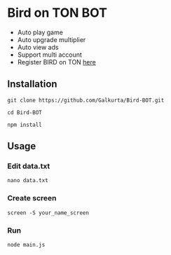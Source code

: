 # Bird on TON BOT

- Auto play game
- Auto upgrade multiplier
- Auto view ads
- Support multi account
- Register BIRD on TON [here](https://t.me/BIRDTonBot/app?startapp=1375235586)

## Installation

``git clone https://github.com/Galkurta/Bird-BOT.git
``

``
cd Bird-BOT
``

``
npm install
``

## Usage

### Edit data.txt 

``
nano data.txt
``

### Create screen

``
screen -S your_name_screen
``

### Run 

``
node main.js
``
